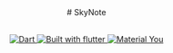 <div align="center">
# SkyNote
</div>

<br>

<p align="center">
  <a href="https://dart.dev">
    <img alt="Dart" src="https://img.shields.io/badge/-dart-0175C2?logo=dart&logoColor=white&style=for-the-badge"/>
  </a>
  <a href="https://flutter.dev">
    <img alt="Built with flutter" src="https://img.shields.io/badge/-built%20with%20flutter-027DFD?logo=flutter&logoColor=white&style=for-the-badge" />
  </a>
  <a href="https://m3.material.io">
    <img alt="Material You" src="https://img.shields.io/badge/-material%20you-757575?logo=materialdesign&logoColor=white&style=for-the-badge" />
  </a>
  <br>
</p>
